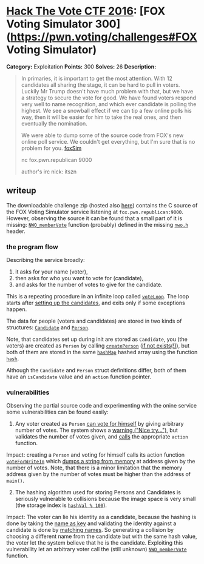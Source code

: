 # [Hack The Vote CTF 2016](https://pwn.voting): [FOX Voting Simulator 300](https://pwn.voting/challenges#FOX Voting Simulator)

**Category:** Exploitation
**Points:** 300
**Solves:** 26
**Description:**

> In primaries, it is important to get the most attention. With 12 candidates all sharing the stage, it can be hard to pull in voters. Luckily Mr Trump doesn't have much problem with that, but we have a strategy to secure the vote for good. We have found voters respond very well to name recognition, and which ever candidate is polling the highest. We see a snowball effect if we can tip a few online polls his way, then it will be easier for him to take the real ones, and then eventually the nomination.
>
> We were able to dump some of the source code from FOX's new online poll service. We couldn't get everything, but I'm sure that is no problem for you.
> [foxSim](https://s3.amazonaws.com/hackthevote/foxSim.7d62303c1c88beb1c9b59e49422d4eadce93e3daa42b7c6fb50248103ae69a2f.zip)
>
> nc fox.pwn.republican 9000
> 
> author's irc nick: itszn


## writeup

The downloadable challenge zip (hosted also
[here](./foxSim.7d62303c1c88beb1c9b59e49422d4eadce93e3daa42b7c6fb50248103ae69a2f.zip))
contains the C source of the FOX Voting Simulator service
listening at `fox.pwn.republican:9000`. However, observing the source it can be
found that a small part of it is missing: [`NWO_memberVote`](./foxSim/foxSim.c#L61) function (probably) defined in the missing [`nwo.h`](./foxSim/foxSim.c#L6) header.


### the program flow

Describing the service broadly:

1. it asks for your name (voter),
2. then asks for who you want to vote for (candidate),
3. and asks for the number of votes to give for the candidate.

This is a repeating procedure in an infinite loop called
[`voteLoop`](./foxSim/foxSim.c#L117-L160). The loop starts
after [setting up the candidates](./foxSim/foxSim.c#L164-L167),
and exits only if some exceptions happen.

The data for people (voters and candidates) are stored in
two kinds of structures:
[`Candidate`](./foxSim/fox.h#L4-L12) and
[`Person`](./foxSim/fox.h#L14-L19).

Note, that candidates set up during init are stored as `Candidate`,
you (the voters) are created as `Person`
by calling [`createPerson`](./foxSim/foxSim.c#L99-L107)
([if not exists(!)](./foxSim/foxSim.c#L135-L142)),
but both of them are stored in the same
[`hashMap`](./foxSim/foxSim.c#L31) hashed array using the
function [`hash`](./foxSim/foxSim.c#L11-L24).

Although the `Candidate` and `Person` struct definitions differ,
both of them have an `isCandidate` value and an `action`
function pointer.


### vulnerabilities

Observing the partial source code and experimenting with the
onine service some vulnerabilities can be found easily:

1. Any voter created as `Person`
[can vote for himself](./foxSim/foxSim.c#L63-L65) by giving arbitrary
number of votes. The system shows a
[warning ("Nice try...")](./foxSim/foxSim.c#L64), but
validates the number of votes given, and
[calls](./foxSim/foxSim.c#L83) the appropriate `action` function.

Impact: creating a `Person` and voting for himself calls
its action function
[`voteForWriteIn`](./foxSim/foxSim.c#L50-L56)
which [dumps a string from memory](./foxSim/foxSim.c#L54)
at address given by the number of votes. Note, that there
is a minor limitation that the memory address given
by the number of votes must be higher than the address of `main()`.

2. The hashing algorithm used for storing Persons and Candidates
is seriously vulnerable to collisions because the image space is
very small (the storage index is [`hashVal % 100`](./foxSim/foxSim.c#L36)).

Impact: The voter can lie his identity as a candidate, because
the hashing is done by taking the
[name as key](./foxSim/foxSim.c#L33-L42) and validating
the identity against a candidate is done by
[matching names](./foxSim/foxSim.c#L129-L134).
So generating a collision by choosing a different name
from the candidate but with the same hash value, the voter
let the system believe that he is the candidate.
Exploiting this vulnerability let an arbitrary voter
call the (still unknown) [`NWO_memberVote`](./foxSim/foxSim.c#L60-L62)
function.

